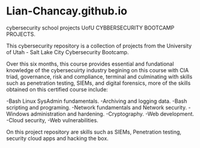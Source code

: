 # Lian-Chancay.github.io
 cybersecurity school projects
 UofU CYBBERSECURITY BOOTCAMP PROJECTS.
 
This cybersecurity repository is a collection of projects from the University of Utah - Salt Lake City Cybersecurity Bootcamp.

Over this six months, this course provides essential and fundational knowledge of the cybersecuirty industry begining on this course with CIA triad, governance, risk and compliance, terminal and culminating with skills such as penetration testing, SIEMs, and digital forensics, more of the skills obtained on this certified course include: 

-Bash Linux SysAdmin fundamentals.
-Archiving and logging data.
-Bash scripting and programing.
-Network fundamentals and Network security.
-Windows administration and hardening.
-Cryptography.
-Web development.
-Cloud security,
-Web vulnerabilities. 

On this project repository are skills such as SIEMs, Penetration testing, security cloud apps and hacking the box. 
